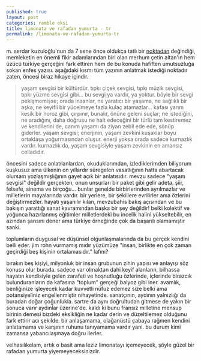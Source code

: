 ```yaml
---
published: true
layout: post
categories: ramble eksi
title: limonata ve rafadan yumurta - tr
permalink: /limonata-ve-rafadan-yumurta-tr
---
```

m. serdar kuzuloğlu'nun da 7 sene önce oldukça tatlı bir [noktadan](https://www.mserdark.com/beyogluna-kitapci-degil-kafe-lazim/) değindiği, memleketin en önemli fikir adamlarından biri olan merhum çetin altan'ın hem üzücü türkiye gerçeğini fark ettiren hem de bu konuda hafiften umutsuzluğa sokan enfes yazısı. aşağıdaki kısmı tüm yazının anlatmak istediği noktadır zaten, öncesi biraz hikaye içindir.  

> yaşam sevgisi bir kültürdür. tıpkı çiçek sevgisi, tıpkı müzik sevgisi, tıpkı yüzme sevgisi gibi… bu sevgi ya vardır, ya yoktur. böyle bir sevgi pekişmemişse; orada insanlar, ne yaratıcı bir yaşama, ne sağlıklı bir aşka, ne keyifli bir yücelmeye fazla kulaç atamazlar… kafası yarım kesik bir horoz gibi, çırpınır, bunalır, önüne geleni suçlar; ne istediğini, ne aradığını, daha doğrusu ne halt edeceğini bir türlü tam kestiremez ve kendilerini de, canım yaşamı da ziyan zebil ede ede, sönüp giderler. yaşam sevgisi; enerjinin, yaşam zevkini kuşaklar boyu ortaklaşa yoğurmasından oluşur. enerji yoksa orada sadece kurnazlık vardır. kurnazlık da, yaşam sevgisiyle yaşam zevkinin en amansız celladıdır.

öncesini sadece anlatılanlardan, okuduklarımdan, izlediklerimden biliyorum kuşkusuz ama ülkenin on yıllardır süregelen vasatlığının hatta abartacak olursam yozlaşmışlığının gayet açık bir anlatısıdır. mevzu sadece "yaşam sevgisi" değildir gerçekten, onun unsurları bir paket gibi gelir adeta. şiir, felsefe, sinema ve birçoğu... bunlar genelde birbirlerinden ayrılmazlar ve milletlerin mayalarında vardır. bir yerlere, bir şekillere evrilirler ama özlerini değiştirmezler. hayatı yaşanılır kılan, mevzubahis bakış açısından ve bu bakışın yarattığı sanat kavramından başka bir şey değildir! belki kolektif ve yoğunca hazırlanmış eğitimler milletlerdeki bu incelik halini yükseltebilir, en azından şansını dener ama türkiye örneğinde çok da başarılı olamamıştır sanki.

toplumların duygusal ve düşünsel olgunlaşmalarında da bu gerçek kendini belli eder. jim rohn vurmamış mıdır yüzümüze "insan, birlikte en çok zaman geçirdiği beş kişinin ortalamasıdır." lafını?

bırakın beş kişiyi, milyonluk bir insan grubunun zihin yapısı ve anlayışı söz konusu olur burada. sadece var olmaktan dahi keyif alanların, bilhassa hayatın kendisiyle gelen zarafeti ve hoşnutluğu özlerinde, içlerinde birazcık bulunduranların da kafasına "toplum" gerçeği balyoz gibi iner. avamlık, benliğinize işleyecek kadar kuvvetli nüfuz edemez size belki ama potansiyeliniz engellenmiştir nihayetinde. sanatçının, aydının yalnızlığı da buradan doğar çoğunlukla. sartre da aynı doğrultudan gitmese de yakın bir sonuca varır aydınlar üzerine'de. kaldı ki bunu fransız milletine mensup birinin demesi bizdeki eksikliğin ne kadar derin ve düzeltilemez olduğunu fark ettirir acı şekilde. bir anlaşamama, olağanüstü çabaya rağmen kendini anlatamama ve karşının ruhunu tanıyamama vardır yani. bu durum kimi zamansa yabancılaşmaya doğru ilerler.

velhasılıkelam, artık o basit ama leziz limonatayı içemeyecek, şöyle güzel bir rafadan yumurta yiyemeyeceksinizdir.
